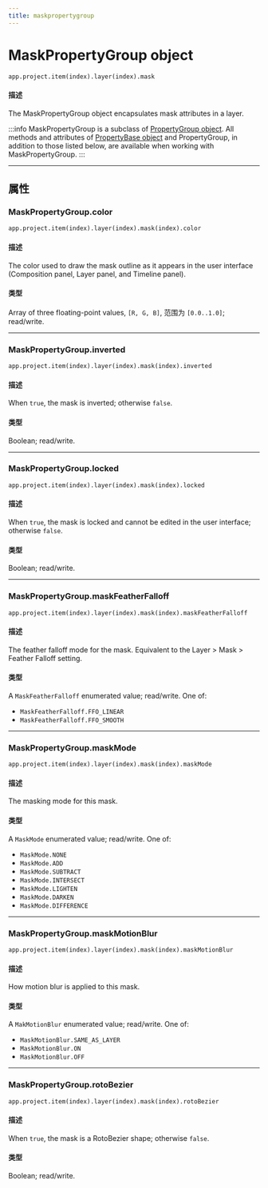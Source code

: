 ```yaml
---
title: maskpropertygroup
---
```

# MaskPropertyGroup object

`app.project.item(index).layer(index).mask`

#### 描述

The MaskPropertyGroup object encapsulates mask attributes in a layer.

:::info
MaskPropertyGroup is a subclass of [PropertyGroup object](../propertygroup). All methods and attributes of [PropertyBase object](../propertybase) and PropertyGroup, in addition to those listed below, are available when working with MaskPropertyGroup.
:::

---

## 属性

### MaskPropertyGroup.color

`app.project.item(index).layer(index).mask(index).color`

#### 描述

The color used to draw the mask outline as it appears in the user interface (Composition panel, Layer panel, and Timeline panel).

#### 类型

Array of three floating-point values, `[R, G, B]`, 范围为 `[0.0..1.0]`; read/write.

---

### MaskPropertyGroup.inverted

`app.project.item(index).layer(index).mask(index).inverted`

#### 描述

When `true`, the mask is inverted; otherwise `false`.

#### 类型

Boolean; read/write.

---

### MaskPropertyGroup.locked

`app.project.item(index).layer(index).mask(index).locked`

#### 描述

When `true`, the mask is locked and cannot be edited in the user interface; otherwise `false`.

#### 类型

Boolean; read/write.

---

### MaskPropertyGroup.maskFeatherFalloff

`app.project.item(index).layer(index).mask(index).maskFeatherFalloff`

#### 描述

The feather falloff mode for the mask. Equivalent to the Layer > Mask > Feather Falloff setting.

#### 类型

A `MaskFeatherFalloff` enumerated value; read/write. One of:

- `MaskFeatherFalloff.FFO_LINEAR`
- `MaskFeatherFalloff.FFO_SMOOTH`

---

### MaskPropertyGroup.maskMode

`app.project.item(index).layer(index).mask(index).maskMode`

#### 描述

The masking mode for this mask.

#### 类型

A `MaskMode` enumerated value; read/write. One of:

- `MaskMode.NONE`
- `MaskMode.ADD`
- `MaskMode.SUBTRACT`
- `MaskMode.INTERSECT`
- `MaskMode.LIGHTEN`
- `MaskMode.DARKEN`
- `MaskMode.DIFFERENCE`

---

### MaskPropertyGroup.maskMotionBlur

`app.project.item(index).layer(index).mask(index).maskMotionBlur`

#### 描述

How motion blur is applied to this mask.

#### 类型

A `MakMotionBlur` enumerated value; read/write. One of:

- `MaskMotionBlur.SAME_AS_LAYER`
- `MaskMotionBlur.ON`
- `MaskMotionBlur.OFF`

---

### MaskPropertyGroup.rotoBezier

`app.project.item(index).layer(index).mask(index).rotoBezier`

#### 描述

When `true`, the mask is a RotoBezier shape; otherwise `false`.

#### 类型

Boolean; read/write.
